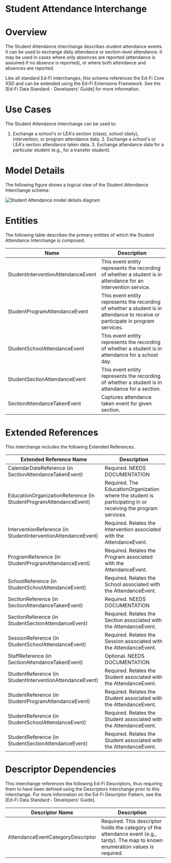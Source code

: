 # Student Attendance Interchange

# Overview

The Student Attendance interchange describes student attendance events. It can be used to exchange daily attendance or section-level attendance. It may be used in cases where only absences are reported (attendance is assumed if no absence is reported), or where both attendance and absences are reported.



Like all standard Ed-Fi interchanges, this schema references the Ed-Fi Core XSD and can be extended using the Ed-Fi Extensions Framework. See the [Ed-Fi Data Standard - Developers' Guide] for more information.


# Use Cases

The Student Attendance Interchange can be used to:  

1. Exchange a school's or LEA's section (class), school (daily), intervention, or program attendance data.
    2. Exchange a school's or LEA's section attendance taken data.
    3. Exchange attendance data for a particular student (e.g., for a transfer student).


# Model Details

The following figure shows a logical view of the Student Attendance Interchange schema:  

![Student Attendance model details diagram](img/InterchangeStudentAttendance-interchange-brief.png)


# Entities

The following table describes the primary entities of which the Student Attendance Interchange is composed.  

| Name | Description |
|----------|-----------------|
| StudentInterventionAttendanceEvent | This event entity represents the recording of whether a student is in attendance for an intervention service. |
| StudentProgramAttendanceEvent | This event entity represents the recording of whether a student is in attendance to receive or participate in program services. |
| StudentSchoolAttendanceEvent | This event entity represents the recording of whether a student is in attendance for a school day. |
| StudentSectionAttendanceEvent | This event entity represents the recording of whether a student is in attendance for a section. |
| SectionAttendanceTakenEvent | Captures attendance taken event for given section. |



# Extended References


This interchange includes the following Extended References.  

| Extended Reference Name | Description |
|-----------------------------|-----------------|
| CalendarDateReference (in SectionAttendanceTakenEvent) | Required.  NEEDS DOCUMENTATION |
| EducationOrganizationReference (in StudentProgramAttendanceEvent) | Required.  The EducationOrganization where the student is participating in or receiving the program services. |
| InterventionReference (in StudentInterventionAttendanceEvent) | Required.  Relates the Intervention associated with the AttendanceEvent. |
| ProgramReference (in StudentProgramAttendanceEvent) | Required.  Relates the Program associated with the AttendanceEvent. |
| SchoolReference (in StudentSchoolAttendanceEvent) | Required.  Relates the School associated with the AttendanceEvent. |
| SectionReference (in SectionAttendanceTakenEvent) | Required.  NEEDS DOCUMENTATION |
| SectionReference (in StudentSectionAttendanceEvent) | Required.  Relates the Section associated with the AttendanceEvent. |
| SessionReference (in StudentSchoolAttendanceEvent) | Required.  Relates the Session associated with the AttendanceEvent. |
| StaffReference (in SectionAttendanceTakenEvent) | Optional.  NEEDS DOCUMENTATION |
| StudentReference (in StudentInterventionAttendanceEvent) | Required.  Relates the Student associated with the AttendanceEvent. |
| StudentReference (in StudentProgramAttendanceEvent) | Required.  Relates the Student associated with the AttendanceEvent. |
| StudentReference (in StudentSchoolAttendanceEvent) | Required.  Relates the Student associated with the AttendanceEvent. |
| StudentReference (in StudentSectionAttendanceEvent) | Required.  Relates the Student associated with the AttendanceEvent. |



# Descriptor Dependencies

This interchange references the following Ed-Fi Descriptors, thus requiring them to have been defined using the Descriptors interchange prior to this interchange. For more information on the Ed-Fi Descriptor Pattern, see the [Ed-Fi Data Standard - Developers' Guide].  

| Descriptor Name | Description |
|---------------------|-----------------|
| AttendanceEventCategoryDescriptor | Required.  This descriptor holds the category of the attendance event (e.g., tardy). The map to known enumeration values is required. |


